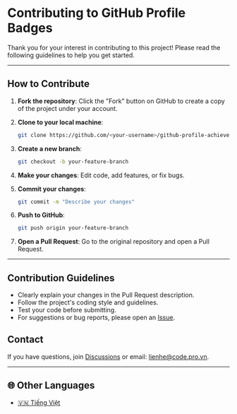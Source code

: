 # Contributing to GitHub Profile Badges

Thank you for your interest in contributing to this project! Please read the following guidelines to help you get started.

---

## How to Contribute

1. **Fork the repository**: Click the "Fork" button on GitHub to create a copy of the project under your account.
2. **Clone to your local machine**:

    ```bash
    git clone https://github.com/<your-username>/github-profile-achievements.git
    ```

3. **Create a new branch**:

    ```bash
    git checkout -b your-feature-branch
    ```

4. **Make your changes**: Edit code, add features, or fix bugs.
5. **Commit your changes**:

    ```bash
    git commit -m "Describe your changes"
    ```

6. **Push to GitHub**:

    ```bash
    git push origin your-feature-branch
    ```

7. **Open a Pull Request**: Go to the original repository and open a Pull Request.

---

## Contribution Guidelines

- Clearly explain your changes in the Pull Request description.
- Follow the project's coding style and guidelines.
- Test your code before submitting.
- For suggestions or bug reports, please open an [Issue](https://github.com/codeprovn/github-profile-achievements/issues).

## Contact

If you have questions, join [Discussions](https://github.com/codeprovn/github-profile-achievements/discussions) or email: <lienhe@code.pro.vn>.

---

## 🌐 Other Languages

- [🇻🇳 Tiếng Việt](CONTRIBUTING.vi.md)
